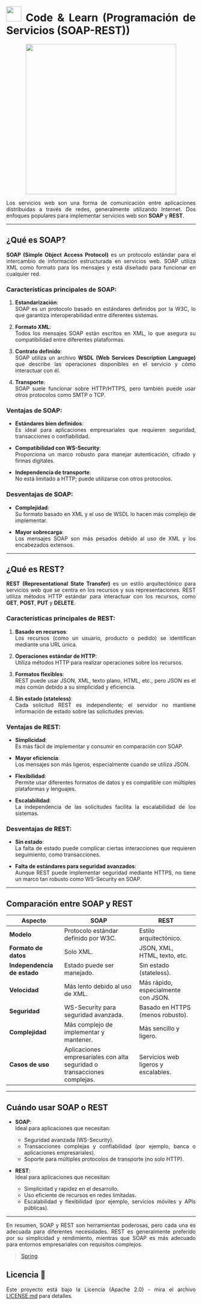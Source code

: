<div align="justify">

# <img src=../../../images/coding-book.png width="40"> Code & Learn (Programación de Servicios (SOAP-REST))

<div align="center">

<img src=images/web-services.png width="400">

</div>

Los servicios web son una forma de comunicación entre aplicaciones distribuidas a través de redes, generalmente utilizando Internet. Dos enfoques populares para implementar servicios web son **SOAP** y **REST**.

---

## ¿Qué es SOAP?

**SOAP (Simple Object Access Protocol)** es un protocolo estándar para el intercambio de información estructurada en servicios web. SOAP utiliza XML como formato para los mensajes y está diseñado para funcionar en cualquier red.

### Características principales de SOAP:

1. **Estandarización**:  
   SOAP es un protocolo basado en estándares definidos por la W3C, lo que garantiza interoperabilidad entre diferentes sistemas.

2. **Formato XML**:  
   Todos los mensajes SOAP están escritos en XML, lo que asegura su compatibilidad entre diferentes plataformas.

3. **Contrato definido**:  
   SOAP utiliza un archivo **WSDL (Web Services Description Language)** que describe las operaciones disponibles en el servicio y cómo interactuar con él.

4. **Transporte**:  
   SOAP suele funcionar sobre HTTP/HTTPS, pero también puede usar otros protocolos como SMTP o TCP.

### Ventajas de SOAP:

- **Estándares bien definidos**:  
  Es ideal para aplicaciones empresariales que requieren seguridad, transacciones o confiabilidad.

- **Compatibilidad con WS-Security**:  
  Proporciona un marco robusto para manejar autenticación, cifrado y firmas digitales.

- **Independencia de transporte**:  
  No está limitado a HTTP; puede utilizarse con otros protocolos.

### Desventajas de SOAP:

- **Complejidad**:  
  Su formato basado en XML y el uso de WSDL lo hacen más complejo de implementar.

- **Mayor sobrecarga**:  
  Los mensajes SOAP son más pesados debido al uso de XML y los encabezados extensos.

---

## ¿Qué es REST?

**REST (Representational State Transfer)** es un estilo arquitectónico para servicios web que se centra en los recursos y sus representaciones. REST utiliza métodos HTTP estándar para interactuar con los recursos, como **GET**, **POST**, **PUT** y **DELETE**.

### Características principales de REST:

1. **Basado en recursos**:  
   Los recursos (como un usuario, producto o pedido) se identifican mediante una URL única.

2. **Operaciones estándar de HTTP**:  
   Utiliza métodos HTTP para realizar operaciones sobre los recursos.

3. **Formatos flexibles**:  
   REST puede usar JSON, XML, texto plano, HTML, etc., pero JSON es el más común debido a su simplicidad y eficiencia.

4. **Sin estado (stateless)**:  
   Cada solicitud REST es independiente; el servidor no mantiene información de estado sobre las solicitudes previas.

### Ventajas de REST:

- **Simplicidad**:  
  Es más fácil de implementar y consumir en comparación con SOAP.

- **Mayor eficiencia**:  
  Los mensajes son más ligeros, especialmente cuando se utiliza JSON.

- **Flexibilidad**:  
  Permite usar diferentes formatos de datos y es compatible con múltiples plataformas y lenguajes.

- **Escalabilidad**:  
  La independencia de las solicitudes facilita la escalabilidad de los sistemas.

### Desventajas de REST:

- **Sin estado**:  
  La falta de estado puede complicar ciertas interacciones que requieren seguimiento, como transacciones.

- **Falta de estándares para seguridad avanzados**:  
  Aunque REST puede implementar seguridad mediante HTTPS, no tiene un marco tan robusto como WS-Security en SOAP.

---

## Comparación entre SOAP y REST

| Aspecto                     | SOAP                                            | REST                                          |
|-----------------------------|------------------------------------------------|----------------------------------------------|
| **Modelo**                  | Protocolo estándar definido por W3C.            | Estilo arquitectónico.                       |
| **Formato de datos**        | Solo XML.                                       | JSON, XML, HTML, texto, etc.                 |
| **Independencia de estado** | Estado puede ser manejado.                      | Sin estado (stateless).                      |
| **Velocidad**               | Más lento debido al uso de XML.                 | Más rápido, especialmente con JSON.          |
| **Seguridad**               | WS-Security para seguridad avanzada.            | Basado en HTTPS (menos robusto).             |
| **Complejidad**             | Más complejo de implementar y mantener.         | Más sencillo y ligero.                       |
| **Casos de uso**            | Aplicaciones empresariales con alta seguridad o transacciones complejas. | Servicios web ligeros y escalables.         |

---

## Cuándo usar SOAP o REST

- **SOAP**:  
  Ideal para aplicaciones que necesitan:
  - Seguridad avanzada (WS-Security).
  - Transacciones complejas y confiabilidad (por ejemplo, banca o aplicaciones empresariales).
  - Soporte para múltiples protocolos de transporte (no solo HTTP).

- **REST**:  
  Ideal para aplicaciones que necesitan:
  - Simplicidad y rapidez en el desarrollo.
  - Uso eficiente de recursos en redes limitadas.
  - Escalabilidad y flexibilidad (por ejemplo, servicios móviles y APIs públicas).

---

En resumen, SOAP y REST son herramientas poderosas, pero cada una es adecuada para diferentes necesidades. REST es generalmente preferido por su simplicidad y rendimiento, mientras que SOAP es más adecuado para entornos empresariales con requisitos complejos.

> [Spring](SPRING.md).

## Licencia 📄

Este proyecto está bajo la Licencia (Apache 2.0) - mira el archivo [LICENSE.md](../../../LICENSE) para detalles.

</div>